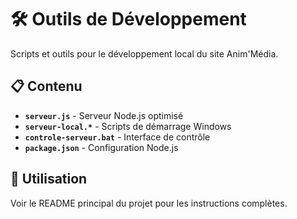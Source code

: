 # 🛠️ Outils de Développement

Scripts et outils pour le développement local du site Anim'Média.

## 📋 Contenu

- **`serveur.js`** - Serveur Node.js optimisé
- **`serveur-local.*`** - Scripts de démarrage Windows  
- **`controle-serveur.bat`** - Interface de contrôle
- **`package.json`** - Configuration Node.js

## 🚀 Utilisation

Voir le README principal du projet pour les instructions complètes.